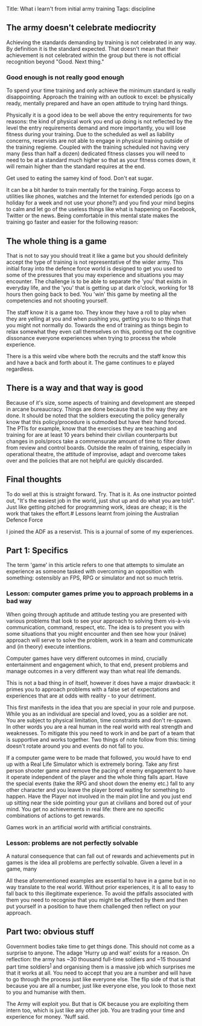 Title: What i learn't from initial army training
Tags: discipline

## The army doesn't celebrate mediocrity
Achieving the standards demanding by training is not celebrated in any way. By definition it is the standard expected. That doesn't mean that their achievement is not celebrated within the group but there is not official recognition beyond "Good. Next thing."

### Good enough is not really good enough
To spend your time training and only achieve the minimum standard is really disappointing. Approach the training with an outlook to excel: be physically ready, mentally prepared and have an open attitude to trying hard things.

Physically it is a good idea to be well above the entry requirements for two reasons: the kind of physical work you end up doing is not reflected by the level the entry requirements demand and more importantly, you will lose fitness during your training. Due to the scheduled as well as liability concerns, reservists are not able to engage in physical training outside of the training regieme. Coupled with the training scheduled not having very many (less than half a dozen) dedicated fitness classes you will need to need to be at a standard much higher so that as your fitness comes down, it will remain higher than the standard requires at the end.

Get used to eating the samey kind of food. Don't eat sugar.

It can be a bit harder to train mentally for the training. Forgo access to utilities like phones, watches and the Internet for extended periods (go on a holiday for a week and not use your phone?) and you find your mind begins to calm and let go of the useless things like what is happening on Facebook, Twitter or the news. Being comfortable in this mental state makes the training go faster and easier for the following reason:

## The whole thing is a game
That is not to say you should treat it like a game but you should definitely accept the type of training is not representative of the wider army. This initial foray into the defence force world is designed to get you used to some of the pressures that you may experience and situations you may encounter. The challenge is to be able to separate the 'you' that exists in everyday life, and the 'you' that is getting up at dark o'clock, working for 18 hours then going back to bed. You 'win' this game by meeting all the competencies and not shooting yourself.

The staff know it is a game too. They know they have a roll to play when they are yelling at you and when pushing you, getting you to so things that you might not normally do. Towards the end of training as things begin to relax somewhat they even call themselves on this, pointing out the cognitive dissonance everyone experiences when trying to process the whole experience.

There is a this weird vibe where both the recruits and the staff know this and have a back and forth about it. The game continues to e played regardless.

## There is a way and that way is good
Because of it's size, some aspects of training and development are steeped in arcane bureaucracy. Things are done because that is the way they are done. It should be noted that the soldiers executing the policy generally know that this policy/procedure is outmoded but have their hand forced. The PTIs for example, know that the exercises they are teaching and training for are at least 10 years behind their civilian counterparts but changes in pols/procs take a commensurate amount of time to filter down from review and control boards. Outside the realm of training, especially in operational theatre, the attitude of improvise, adapt and overcome takes over and the policies that are not helpful are quickly discarded.

## Final thoughts
To do well at this is straight forward. Try. That is it. As one instructor pointed out, "It's the easiest job in the world, just shut up and do what you are told". Just like getting pitched for programming work, ideas are cheap; it is the work that takes the effort.# Lessons learnt from joining the Australian Defence Force

I joined the ADF as a reservist. This is a journal of some of my experiences.

## Part 1: Specifics
<aside>
The term 'game' in this article refers to one that attempts to simulate an experience as someone tasked with overcoming an opposition with something: ostensibly an FPS, RPG or simulator and not so much tetris.
<aside>

### Lesson: computer games prime you to approach problems in a bad way
When going through aptitude and attitude testing you are presented with various problems that look to see your approach to solving them vis-à-vis communication, command, respect, etc. The idea is to present you with some situations that you might encounter and then see how your (náive) approach will serve to solve the problem, work in a team and communicate and (in theory) execute intentions.

Computer games have very different outcomes in mind, crucially entertainment and engagement which, to that end, present problems and manage outcomes in a very different way than what real life demands.

This is not a bad thing in of itself, however it does have a major drawback: it primes you to approach problems with a false set of expectations and experiences that are at odds with reality - to your detriment.

This first manifests in the idea that you are special in your role and purpose. While you as an individual are special and loved, you as a soldier are not. You are subject to physical limitation, time constraints and don't re-spawn. In other words you are a real human in the real world with real strength and weaknesses. To mitigate this you need to work in and be part of a team that is supportive and works together. Two things of note follow from this: timing doesn't rotate around you and events do not fall to you.

If a computer game were to be made that followed, you would have to end up with a Real Life Simulator which is extremely boring. Take any first person shooter game and remove the pacing of enemy engagement to have it operate independent of the player and the whole thing falls apart. Have the special events (take the RPG and shoot down the enemy etc.) fall to any other character and you leave the player bored waiting for something to happen. Have the Player not involved in the main plot line and you just end up sitting near the side pointing your gun at civilians and bored out of your mind. You get no achievements in real life: there are no specific combinations of actions to get rewards.

Games work in an artificial world with artificial constraints.

### Lesson: problems are not perfectly solvable
A natural consequence that can fall out of rewards and achievements put in games is the idea all problems are perfectly solvable. Given a level in a game, many

All these aforementioned examples are essential to have in a game but in no way translate to the real world. Without prior experiences, it is all to easy to fall back to this illegitimate experience. To avoid the pitfalls associated with them you need to recognise that you might be affected by them and then put yourself in a position to have them challenged then reflect on your approach.

## Part two: obvious stuff
Government bodies take time to get things done. This should not come as a surprise to anyone. The adage 'Hurry up and wait' exists for a reason. On reflection: the army has ~30 thousand full-time soldiers and ~15 thousand part time soldiers<sup>[1][1]</sup> and organising them is a massive job which surprises me that it works at all. You need to accept that you are a number and will have to go through the process just like everyone else. The flip side of that is that because you are all a number, just like everyone else, you look to those next to you and humanise with them.

The Army will exploit you. But that is OK because you are exploiting them intern too, which is just like any other job. You are trading your time and experience for money. 'Nuff said.


[1]: http://www.defence.gov.au/budget/13-14/pbs/2013-2014_Defence_PBS_03_Defence.pdf "2013-14 Defence PBS, Page 21"

